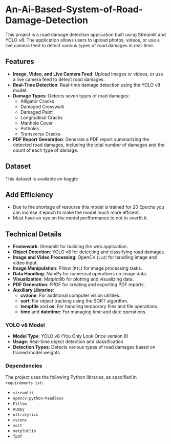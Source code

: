 # An-Ai-Based-System-of-Road-Damage-Detection

This project is a road damage detection application built using Streamlit and YOLO v8. The application allows users to upload photos, videos, or use a live camera feed to detect various types of road damages in real-time.

## Features

- **Image, Video, and Live Camera Feed**: Upload images or videos, or use a live camera feed to detect road damages.
- **Real-Time Detection**: Real-time damage detection using the YOLO v8 model.
- **Damage Types**: Detects seven types of road damages:
  - Alligator Cracks
  - Damaged Crosswalk
  - Damaged Paint
  - Longitudinal Cracks
  - Manhole Cover
  - Potholes
  - Transverse Cracks
- **PDF Report Generation**: Generate a PDF report summarizing the detected road damages, including the total number of damages and the count of each type of damage.

## Dataset 
This dataset is available on kaggle

## Add Efficiency
- Due to the shortage of resourse this model is trained for 20 Epochs you can increse it epoch to make the model much more efficent.
- Must have an eye on the model perfformance to not to overfit it.

## Technical Details

- **Framework**: Streamlit for building the web application.
- **Object Detection**: YOLO v8 for detecting and classifying road damages.
- **Image and Video Processing**: OpenCV (`cv2`) for handling image and video input.
- **Image Manipulation**: Pillow (`PIL`) for image processing tasks.
- **Data Handling**: NumPy for numerical operations on image data.
- **Visualization**: Matplotlib for plotting and visualizing data.
- **PDF Generation**: FPDF for creating and exporting PDF reports.
- **Auxiliary Libraries**:
  - **cvzone**: For additional computer vision utilities.
  - **sort**: For object tracking using the SORT algorithm.
  - **tempfile** and **os**: For handling temporary files and file operations.
  - **time** and **datetime**: For managing time and date operations.

### YOLO v8 Model

- **Model Type**: YOLO v8 (You Only Look Once version 8)
- **Usage**: Real-time object detection and classification
- **Detection Types**: Detects various types of road damages based on trained model weights.

### Dependencies

The project uses the following Python libraries, as specified in `requirements.txt`:

- `streamlit`
- `opencv-python-headless`
- `Pillow`
- `numpy`
- `ultralytics`
- `cvzone`
- `sort`
- `matplotlib`
- `fpdf`
